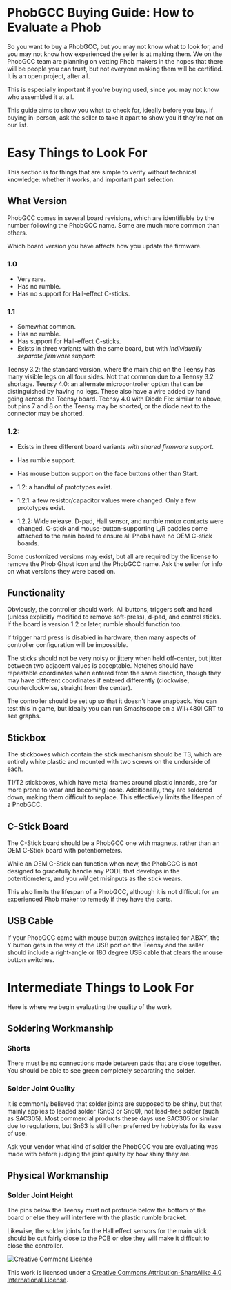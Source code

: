 # PhobGCC Buying Guide: How to Evaluate a Phob

So you want to buy a PhobGCC, but you may not know what to look for, and you may not know how experienced the seller is at making them. We on the PhobGCC team are planning on vetting Phob makers in the hopes that there will be people you can trust, but not everyone making them will be certified. It is an open project, after all.

This is especially important if you're buying used, since you may not know who assembled it at all.

This guide aims to show you what to check for, ideally before you buy. If buying in-person, ask the seller to take it apart to show you if they're not on our list.

# Easy Things to Look For

This section is for things that are simple to verify without technical knowledge: whether it works, and important part selection.

## What Version

PhobGCC comes in several board revisions, which are identifiable by the number following the PhobGCC name. Some are much more common than others.

Which board version you have affects how you update the firmware.

### 1.0

* Very rare.
* Has no rumble.
* Has no support for Hall-effect C-sticks.

### 1.1

* Somewhat common.
* Has no rumble.
* Has support for Hall-effect C-sticks.
* Exists in three variants with the same board, but with *individually separate firmware support*:

Teensy 3.2: the standard version, where the main chip on the Teensy has many visible legs on all four sides. Not that common due to a Teensy 3.2 shortage.
Teensy 4.0: an alternate microcontroller option that can be distinguished by having no legs. These also have a wire added by hand going across the Teensy board.
Teensy 4.0 with Diode Fix: similar to above, but pins 7 and 8 on the Teensy may be shorted, or the diode next to the connector may be shorted.

### 1.2:

* Exists in three different board variants *with shared firmware support*.
* Has rumble support.
* Has mouse button support on the face buttons other than Start.

* 1.2: a handful of prototypes exist.
* 1.2.1: a few resistor/capacitor values were changed. Only a few prototypes exist.
* 1.2.2: Wide release. D-pad, Hall sensor, and rumble motor contacts were changed. C-stick and mouse-button-supporting L/R paddles come attached to the main board to ensure all Phobs have no OEM C-stick boards.

Some customized versions may exist, but all are required by the license to remove the Phob Ghost icon and the PhobGCC name. Ask the seller for info on what versions they were based on.

## Functionality

Obviously, the controller should work. All buttons, triggers soft and hard (unless explicitly modified to remove soft-press), d-pad, and control sticks. If the board is version 1.2 or later, rumble should function too.

If trigger hard press is disabled in hardware, then many aspects of controller configuration will be impossible.

The sticks should not be very noisy or jittery when held off-center, but jitter between two adjacent values is acceptable. Notches should have repeatable coordinates when entered from the same direction, though they may have different coordinates if entered differently (clockwise, counterclockwise, straight from the center).

The controller should be set up so that it doesn't have snapback. You can test this in game, but ideally you can run Smashscope on a Wii+480i CRT to see graphs.

## Stickbox

The stickboxes which contain the stick mechanism should be T3, which are entirely white plastic and mounted with two screws on the underside of each.

T1/T2 stickboxes, which have metal frames around plastic innards, are far more prone to wear and becoming loose. Additionally, they are soldered down, making them difficult to replace. This effectively limits the lifespan of a PhobGCC.

## C-Stick Board

The C-Stick board should be a PhobGCC one with magnets, rather than an OEM C-Stick board with potentiometers.

While an OEM C-Stick can function when new, the PhobGCC is not designed to gracefully handle any PODE that develops in the potentiometers, and you *will* get misinputs as the stick wears.

This also limits the lifespan of a PhobGCC, although it is not difficult for an experienced Phob maker to remedy if they have the parts.

## USB Cable

If your PhobGCC came with mouse button switches installed for ABXY, the Y button gets in the way of the USB port on the Teensy and the seller should include a right-angle or 180 degree USB cable that clears the mouse button switches.

# Intermediate Things to Look For

Here is where we begin evaluating the quality of the work.

## Soldering Workmanship

### Shorts

There must be no connections made between pads that are close together. You should be able to see green completely separating the solder.

### Solder Joint Quality
It is commonly believed that solder joints are supposed to be shiny, but that mainly applies to leaded solder (Sn63 or Sn60), not lead-free solder (such as SAC305). Most commercial products these days use SAC305 or similar due to regulations, but Sn63 is still often preferred by hobbyists for its ease of use.

Ask your vendor what kind of solder the PhobGCC you are evaluating was made with before judging the joint quality by how shiny they are.

## Physical Workmanship

### Solder Joint Height

The pins below the Teensy must not protrude below the bottom of the board or else they will interfere with the plastic rumble bracket.

Likewise, the solder joints for the Hall effect sensors for the main stick should be cut fairly close to the PCB or else they will make it difficult to close the controller.

![Creative Commons License](https://i.creativecommons.org/l/by-sa/4.0/88x31.png)

This work is licensed under a [Creative Commons Attribution-ShareAlike 4.0 International License](http://creativecommons.org/licenses/by-sa/4.0/).
